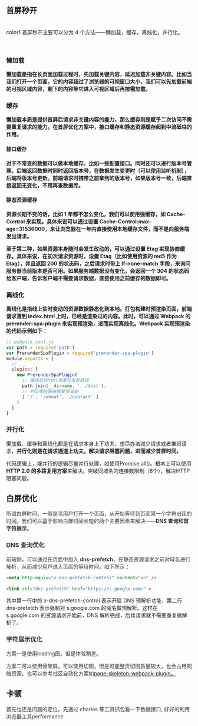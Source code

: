 ## 首屏秒开
<br/>color1
首屏秒开主要可以分为 4 个方法——懒加载，缓存，离线化，并行化。

<br/>

### **懒加载**
**懒加载是指在长页面加载过程时，先加载关键内容，延迟加载非关键内容。比如当我们打开一个页面，它的内容超过了浏览器的可视窗口大小，我们可以先加载前端的可视区域内容，剩下的内容等它进入可视区域后再按需加载。**

### **缓存**
**懒加载本质是提供首屏后请求非关键内容的能力，那么缓存则是赋予二次访问不需要重复请求的能力。在首屏优化方案中，接口缓存和静态资源缓存起到中流砥柱的作用。**

#### **接口缓存**
**对于不常变的数据可以做本地缓存，比如一些配置接口。同时还可以进行版本号管理，后端返回数据时同时返回版本号，在数据发生变更时（可以使用监听机制），后端将版本号更新。前端请求时携带之前拿到的版本号，如果版本号一致，后端直接返回无变化，不用再查数据库。**

#### **静态资源缓存**
**资源长期不变的话，比如 1 年都不怎么变化，我们可以使用强缓存，如 Cache-Control 来实现。具体来说可以通过设置 Cache-Control:max-age=31536000，来让浏览器在一年内直接使用本地缓存文件，而不是向服务端发出请求。**

**至于第二种，如果资源本身随时会发生改动的，可以通过设置 Etag 实现协商缓存。具体来说，在初次请求资源时，设置 Etag（比如使用资源的 md5 作为 Etag），并且返回 200 的状态码，之后请求时带上 If-none-match 字段，来询问服务器当前版本是否可用。如果服务端数据没有变化，会返回一个 304 的状态码给客户端，告诉客户端不需要请求数据，直接使用之前缓存的数据即可。**

### **离线化**
**离线化是指线上实时变动的资源数据静态化到本地。打包构建时预渲染页面，前端请求落到 index.html 上时，已经是渲染过的内容。此时，可以通过 Webpack 的 prerender-spa-plugin 来实现预渲染，进而实现离线化。Webpack 实现预渲染的代码示例如下：**

```javascript
// webpack.conf.js
var path = require('path')
var PrerenderSpaPlugin = require('prerender-spa-plugin')
module.exports = {
  // ...
  plugins: [
    new PrerenderSpaPlugin(
      // 编译后的html需要存放的路径
      path.join(__dirname, '../dist'),
      // 列出哪些路由需要预渲染
      [ '/', '/about', '/contact' ]
    )
  ]
}

```

### 并行化
懒加载、缓存和离线化都是在请求本身上下功夫，想尽办法减少请求或者推迟请求，**并行化则是在请求通道上功夫，解决请求阻塞问题，进而减少首屏时间。**

代码逻辑上，能并行的逻辑尽量并行处理，如使用Promise.all()。根本上可以使用**HTTP 2.0 的多路复用方案**来解决。突破同域名的连接数限制（6个），解决HTTP阻塞问题。



##  白屏优化
<font style="color:rgb(51, 51, 51);">所谓白屏时间，一般是当用户打开一个页面，从开始等待到页面第一个字符出现的时间。我们可以基于影响白屏时间长短的两个主要因素来解决——</font>**<font style="color:rgb(51, 51, 51);">DNS 查询和首字符展示</font>**<font style="color:rgb(51, 51, 51);">。</font>

### <font style="color:rgb(51, 51, 51);">DNS 查询优化</font>
<font style="color:rgb(51, 51, 51);">前端侧，可以通过在页面中加入 </font>**<font style="color:rgb(51, 51, 51);">dns-prefetch</font>**<font style="color:rgb(51, 51, 51);">，在静态资源请求之前对域名进行解析，从而减少用户进入页面的等待时间。如下所示：</font>

```html
<meta http-equiv="x-dns-prefetch-control" content="on" />
​
<link rel="dns-prefetch" href="https://s.google.com/" >

```

其中第一行中的 x-dns-prefetch-control 表示开启 DNS 预解析功能，第二行 dns-prefetch 表示强制对 s.google.com 的域名做预解析。这样在 s.google.com 的资源请求开始前，DNS 解析完成，后续请求就不需要重复做解析了。

### <font style="color:rgb(51, 51, 51);">字符展示优化</font>
<font style="color:rgb(51, 51, 51);">方案一是使用loading图，但是体验稍差。</font>

<font style="color:rgb(51, 51, 51);">方案二可以使用骨架屏，可以使用切图，但是可能整页切图质量较大，也会占用网络资源。也可以参考社区自动化方案如</font>[page-skeleton-webpack-plugin。](https://github.com/ElemeFE/page-skeleton-webpack-plugin/blob/master/docs/i18n/zh_cn.md)



## 卡顿
<font style="color:rgb(51, 51, 51);">首先也还是问题的定位，先通过 charles 等工具抓包看一下数据接口,  好好的利用浏览器工具performance</font>

